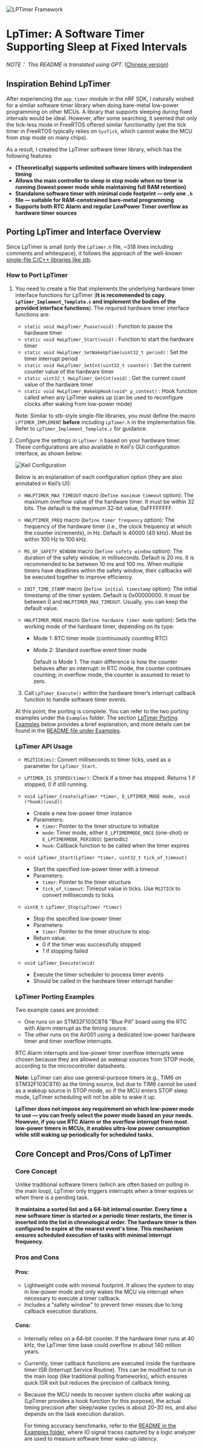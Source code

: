 ![LPTimer Framework](./pic/LPTimer框架more.png)

# LpTimer: A Software Timer Supporting Sleep at Fixed Intervals

*NOTE： This README is translated using GPT.* ([Chinese version](./README.md))

## Inspiration Behind LpTimer

After experiencing the `app_timer` module in the nRF SDK, I naturally wished for a similar software timer library when doing bare-metal low-power programming on other MCUs. A library that supports sleeping during fixed intervals would be ideal. However, after some searching, it seemed that only the tick-less mode in FreeRTOS offered similar functionality (yet the tick timer in FreeRTOS typically relies on `SysTick`, which cannot wake the MCU from stop mode on many chips).

As a result, I created the LpTimer software timer library, which has the following features:

- **(Theoretically) supports unlimited software timers with independent timing**
- **Allows the main controller to sleep in stop mode when no timer is running (lowest power mode while maintaining full RAM retention)**
- **Standalone software timer with minimal code footprint — only one `.h` file — suitable for RAM-constrained bare-metal programming**
- **Supports both RTC Alarm and regular LowPower Timer overflow as hardware timer sources**

## Porting LpTimer and Interface Overview

Since LpTimer is small (only the `LpTimer.h` file, ~318 lines including comments and whitespace), it follows the approach of the well-known [single-file C/C++ libraries like stb](https://github.com/nothings/stb/tree/master).

### How to Port LpTimer

1. You need to create a file that implements the underlying hardware timer interface functions for LpTimer (**It is recommended to copy `LpTimer_Implement_Template.c` and implement the bodies of the provided interface functions**). The required hardware timer interface functions are:

   - `static void HwLpTimer_Puase(void)` : Function to pause the hardware timer
   - `static void HwLpTimer_Start(void)` : Function to start the hardware timer
   - `static void HwLpTimer_SetWakeUpTime(uint32_t period)` : Set the timer interrupt period
   - `static void HwLpTimer_SetCnt(uint32_t counter)` : Set the current counter value of the hardware timer
   - `static uint32_t HwLpTimer_GetCnt(void)` : Get the current count value of the hardware timer
   - `static void HwLpTimer_WakeUpHook(void* p_context)` : Hook function called when any LpTimer wakes up (can be used to reconfigure clocks after waking from low-power mode)

   Note: Similar to stb-style single-file libraries, you must define the macro `LPTIMER_IMPLEMENT` **before** including `LpTimer.h` in the implementation file. Refer to `LpTimer_Implement_Template.c` for guidance.

2. Configure the settings in `LpTimer.h` based on your hardware timer. These configurations are also available in Keil's GUI configuration interface, as shown below:

   ![Keil Configuration](./pic/keil配置.png)

   Below is an explanation of each configuration option (they are also annotated in Keil’s UI): 
   
      - `HWLPTIMER_MAX_TIMEOUT` macro (`Define maximum timeout` option): The maximum overflow value of the hardware timer. It must be within 32 bits. The default is the maximum 32-bit value, 0xFFFFFFFF.
   
      - `HWLPTIMER_FREQ` macro (`Define timer frequency` option): The frequency of the hardware timer (i.e., the clock frequency at which the counter increments), in Hz. Default is 40000 (40 kHz). Must be within 100 Hz to 100 kHz.
   
      - `MS_OF_SAFETY_WINDOW` macro (`Define safety window` option): The duration of the safety window, in milliseconds. Default is 20 ms. It is recommended to be between 10 ms and 100 ms. When multiple timers have deadlines within the safety window, their callbacks will be executed together to improve efficiency.
   
      - `INIT_TIME_STAMP` macro (`Define initial timestamp` option): The initial timestamp of the timer system. Default is 0x00000000. It must be between 0 and `HWLPTIMER_MAX_TIMEOUT`. Usually, you can keep the default value.
   
      - `HWLPTIMER_MODE` macro (`Define hardware timer mode` option): Sets the working mode of the hardware timer, depending on its type:
        - Mode 1: RTC timer mode (continuously counting RTC)
        
        - Mode 2: Standard overflow event timer mode  
        
          Default is Mode 1. The main difference is how the counter behaves after an interrupt: in RTC mode, the counter continues counting; in overflow mode, the counter is assumed to reset to zero.
   
   3. Call `LpTimer_Execute()` within the hardware timer’s interrupt callback function to handle software timer events.
   
   At this point, the porting is complete. You can refer to the two porting examples under the `Examples` folder. The section [LpTimer Porting Examples](##LpTimer移植案例) below provides a brief explanation, and more details can be found in the [README file under Examples](./Examples/README.md).
   
   ### LpTimer API Usage
   
   - `MS2TICK(ms)`: Convert milliseconds to timer ticks, used as a parameter for `LpTimer_Start`.
   - `LPTIMER_IS_STOPED(timer)`: Check if a timer has stopped. Returns 1 if stopped, 0 if still running.
   
   - `void LpTimer_Create(LpTimer *timer, E_LPTIMER_MODE mode, void (*hook)(void))`  
     - Create a new low-power timer instance  
     - Parameters:  
       - `timer`: Pointer to the timer structure to initialize  
       - `mode`: Timer mode, either `E_LPTIMERMODE_ONCE` (one-shot) or `E_LPTIMERMODE_PERIODIC` (periodic)  
       - `hook`: Callback function to be called when the timer expires
   
   - `void LpTimer_Start(LpTimer *timer, uint32_t tick_of_timeout)`  
     - Start the specified low-power timer with a timeout  
     - Parameters:  
       - `timer`: Pointer to the timer structure  
       - `tick_of_timeout`: Timeout value in ticks. Use `MS2TICK` to convert milliseconds to ticks
   
   - `uint8_t LpTimer_Stop(LpTimer *timer)`  
     - Stop the specified low-power timer  
     - Parameters:  
       - `timer`: Pointer to the timer structure to stop  
     - Return value:  
       - 0 if the timer was successfully stopped  
       - 1 if stopping failed
   
   - `void LpTimer_Execute(void)`  
     - Execute the timer scheduler to process timer events  
     - Should be called in the hardware timer interrupt handler
   
   ### LpTimer Porting Examples
   
   Two example cases are provided:
   
   - One runs on an STM32F103C8T6 "Blue Pill" board using the RTC with Alarm interrupt as the timing source.
   - The other runs on the Air001 using a dedicated low-power hardware timer and timer overflow interrupts.
   
   RTC Alarm interrupts and low-power timer overflow interrupts were chosen because they are allowed as wakeup sources from STOP mode, according to the microcontroller datasheets.
   
   **Note:** LpTimer can also use general-purpose timers (e.g., TIM6 on STM32F103C8T6) as the timing source, but due to TIM6 cannot be used as a wakeup source in STOP mode, so if the MCU enters STOP sleep mode, LpTimer scheduling will not be able to wake it up.
   
   **LpTimer does not impose any requirement on which low-power mode to use — you can freely select the power mode based on your needs. However, if you use RTC Alarm or the overflow interrupt from most low-power timers in MCUs, it enables ultra-low power consumption while still waking up periodically for scheduled tasks.**
   
   ## Core Concept and Pros/Cons of LpTimer
   
   ### Core Concept
   
   Unlike traditional software timers (which are often based on polling in the main loop), LpTimer only triggers interrupts when a timer expires or when there is a pending task.
   
   **It maintains a sorted list and a 64-bit internal counter. Every time a new software timer is started or a periodic timer restarts, the timer is inserted into the list in chronological order. The hardware timer is then configured to expire at the nearest event's time. This mechanism ensures scheduled execution of tasks with minimal interrupt frequency.**
   
   ### Pros and Cons
   
   #### Pros:
   
   - Lightweight code with minimal footprint. It allows the system to stay in low-power mode and only wakes the MCU via interrupt when necessary to execute a timer callback.
   - Includes a "safety window" to prevent timer misses due to long callback execution durations.
   
   #### Cons:
   
   - Internally relies on a 64-bit counter. If the hardware timer runs at 40 kHz, the LpTimer time base could overflow in about 140 million years.
   - Currently, timer callback functions are executed inside the hardware timer ISR (Interrupt Service Routine). This can be modified to run in the main loop (like traditional polling frameworks), which ensures quick ISR exit but reduces the precision of callback timing.
   - Because the MCU needs to recover system clocks after waking up (LpTimer provides a hook function for this purpose), the actual timing precision after sleep/wake cycles is about 20–30 ms, and also depends on the task execution duration.
   
     For timing accuracy benchmarks, refer to the [README in the Examples folder](./Examples/README.md), where IO signal traces captured by a logic analyzer are used to measure software timer wake-up latency.